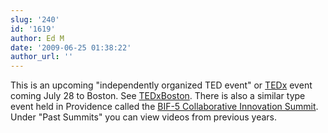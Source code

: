 ```yaml
---
slug: '240'
id: '1619'
author: Ed M
date: '2009-06-25 01:38:22'
author_url: ''
---
```

This is an upcoming "independently organized TED event" or <a href="http://www.ted.com/tedx" rel="nofollow">TEDx</a> event coming July 28 to Boston. See <a href="http://www.tedxboston.org/" rel="nofollow">TEDxBoston</a>. There is also a similar type event held in Providence called the <a href="http://www.businessinnovationfactory.com/bif-5" rel="nofollow">BIF-5 Collaborative Innovation Summit</a>.  Under "Past Summits" you can view videos from previous years.

